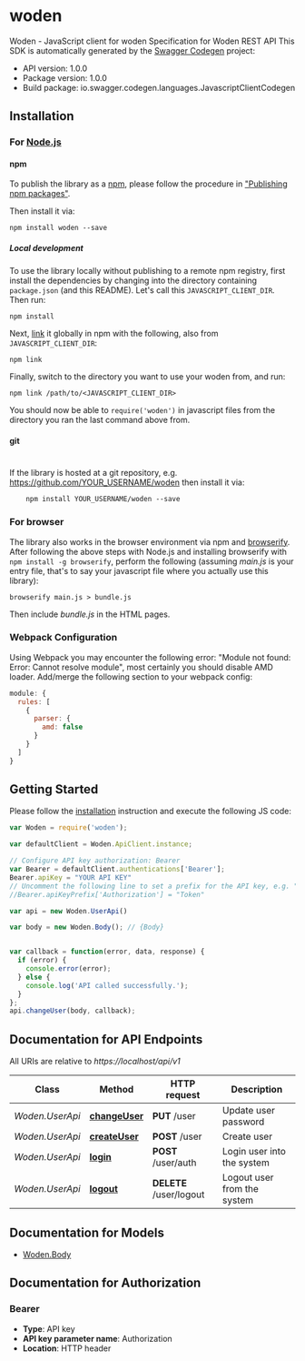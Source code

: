 # woden

Woden - JavaScript client for woden
Specification for Woden REST API
This SDK is automatically generated by the [Swagger Codegen](https://github.com/swagger-api/swagger-codegen) project:

- API version: 1.0.0
- Package version: 1.0.0
- Build package: io.swagger.codegen.languages.JavascriptClientCodegen

## Installation

### For [Node.js](https://nodejs.org/)

#### npm

To publish the library as a [npm](https://www.npmjs.com/),
please follow the procedure in ["Publishing npm packages"](https://docs.npmjs.com/getting-started/publishing-npm-packages).

Then install it via:

```shell
npm install woden --save
```

##### Local development

To use the library locally without publishing to a remote npm registry, first install the dependencies by changing 
into the directory containing `package.json` (and this README). Let's call this `JAVASCRIPT_CLIENT_DIR`. Then run:

```shell
npm install
```

Next, [link](https://docs.npmjs.com/cli/link) it globally in npm with the following, also from `JAVASCRIPT_CLIENT_DIR`:

```shell
npm link
```

Finally, switch to the directory you want to use your woden from, and run:

```shell
npm link /path/to/<JAVASCRIPT_CLIENT_DIR>
```

You should now be able to `require('woden')` in javascript files from the directory you ran the last 
command above from.

#### git
#
If the library is hosted at a git repository, e.g.
https://github.com/YOUR_USERNAME/woden
then install it via:

```shell
    npm install YOUR_USERNAME/woden --save
```

### For browser

The library also works in the browser environment via npm and [browserify](http://browserify.org/). After following
the above steps with Node.js and installing browserify with `npm install -g browserify`,
perform the following (assuming *main.js* is your entry file, that's to say your javascript file where you actually 
use this library):

```shell
browserify main.js > bundle.js
```

Then include *bundle.js* in the HTML pages.

### Webpack Configuration

Using Webpack you may encounter the following error: "Module not found: Error:
Cannot resolve module", most certainly you should disable AMD loader. Add/merge
the following section to your webpack config:

```javascript
module: {
  rules: [
    {
      parser: {
        amd: false
      }
    }
  ]
}
```

## Getting Started

Please follow the [installation](#installation) instruction and execute the following JS code:

```javascript
var Woden = require('woden');

var defaultClient = Woden.ApiClient.instance;

// Configure API key authorization: Bearer
var Bearer = defaultClient.authentications['Bearer'];
Bearer.apiKey = "YOUR API KEY"
// Uncomment the following line to set a prefix for the API key, e.g. "Token" (defaults to null)
//Bearer.apiKeyPrefix['Authorization'] = "Token"

var api = new Woden.UserApi()

var body = new Woden.Body(); // {Body} 


var callback = function(error, data, response) {
  if (error) {
    console.error(error);
  } else {
    console.log('API called successfully.');
  }
};
api.changeUser(body, callback);

```

## Documentation for API Endpoints

All URIs are relative to *https://localhost/api/v1*

Class | Method | HTTP request | Description
------------ | ------------- | ------------- | -------------
*Woden.UserApi* | [**changeUser**](docs/UserApi.md#changeUser) | **PUT** /user | Update user password
*Woden.UserApi* | [**createUser**](docs/UserApi.md#createUser) | **POST** /user | Create user
*Woden.UserApi* | [**login**](docs/UserApi.md#login) | **POST** /user/auth | Login user into the system
*Woden.UserApi* | [**logout**](docs/UserApi.md#logout) | **DELETE** /user/logout | Logout user from the system


## Documentation for Models

 - [Woden.Body](docs/Body.md)


## Documentation for Authorization


### Bearer

- **Type**: API key
- **API key parameter name**: Authorization
- **Location**: HTTP header

